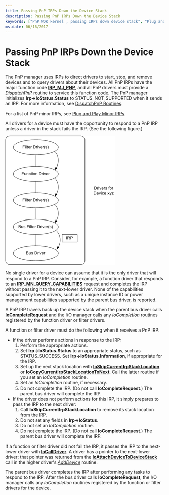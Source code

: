 ```yaml
---
title: Passing PnP IRPs Down the Device Stack
description: Passing PnP IRPs Down the Device Stack
keywords: ["PnP WDK kernel , passing IRPs down device stack", "Plug and Play WDK kernel , passing IRPs down device stack", "IRPs WDK PnP", "I/O request packets WDK PnP", "passing IRPs down device stack WDK", "IoCompletion routine"]
ms.date: 06/16/2017
---
```


# Passing PnP IRPs Down the Device Stack





The PnP manager uses IRPs to direct drivers to start, stop, and remove devices and to query drivers about their devices. All PnP IRPs have the major function code [**IRP\_MJ\_PNP**](./irp-mj-pnp.md), and all PnP drivers must provide a [*DispatchPnP*](/windows-hardware/drivers/ddi/wdm/nc-wdm-driver_dispatch) routine to service this function code. The PnP manager initializes **Irp-&gt;IoStatus.Status** to STATUS\_NOT\_SUPPORTED when it sends an IRP. For more information, see [DispatchPnP Routines](dispatchpnp-routines.md).

For a list of PnP minor IRPs, see [Plug and Play Minor IRPs](plug-and-play-minor-irps.md).

All drivers for a device must have the opportunity to respond to a PnP IRP unless a driver in the stack fails the IRP. (See the following figure.)

![diagram illustrating passing a plug and play irp down the device stack.](images/passpnp.png)

No single driver for a device can assume that it is the only driver that will respond to a PnP IRP. Consider, for example, a function driver that responds to an [**IRP\_MN\_QUERY\_CAPABILITIES**](./irp-mn-query-capabilities.md) request and completes the IRP without passing it to the next-lower driver. None of the capabilities supported by lower drivers, such as a unique instance ID or power management capabilities supported by the parent bus driver, is reported.

A PnP IRP travels back up the device stack when the parent bus driver calls [**IoCompleteRequest**](/windows-hardware/drivers/ddi/wdm/nf-wdm-iocompleterequest) and the I/O manager calls any [*IoCompletion*](/windows-hardware/drivers/ddi/wdm/nc-wdm-io_completion_routine) routines registered by the function driver or filter drivers.

A function or filter driver must do the following when it receives a PnP IRP:

-   If the driver performs actions in response to the IRP:
    1.  Perform the appropriate actions.
    2.  Set **Irp-&gt;IoStatus.Status** to an appropriate status, such as STATUS\_SUCCESS. Set **Irp-&gt;IoStatus.Information**, if appropriate for the IRP.
    3.  Set up the next stack location with [**IoSkipCurrentIrpStackLocation**](/windows-hardware/drivers/ddi/wdm/nf-wdm-ioskipcurrentirpstacklocation) or [**IoCopyCurrentIrpStackLocationToNext**](/windows-hardware/drivers/ddi/wdm/nf-wdm-iocopycurrentirpstacklocationtonext). Call the latter routine if you set an *IoCompletion* routine.
    4.  Set an *IoCompletion* routine, if necessary.
    5.  Do not complete the IRP. (Do not call **IoCompleteRequest**.) The parent bus driver will complete the IRP.
-   If the driver does not perform actions for this IRP, it simply prepares to pass the IRP to the next driver:
    1.  Call **IoSkipCurrentIrpStackLocation** to remove its stack location from the IRP.
    2.  Do not set any fields in **Irp-&gt;IoStatus**.
    3.  Do not set an *IoCompletion* routine.
    4.  Do not complete the IRP. (Do not call **IoCompleteRequest**.) The parent bus driver will complete the IRP.

If a function or filter driver did not fail the IRP, it passes the IRP to the next-lower driver with [**IoCallDriver**](/windows-hardware/drivers/ddi/wdm/nf-wdm-iocalldriver). A driver has a pointer to the next-lower driver; that pointer was returned from the [**IoAttachDeviceToDeviceStack**](/windows-hardware/drivers/ddi/wdm/nf-wdm-ioattachdevicetodevicestack) call in the higher driver's [*AddDevice*](/windows-hardware/drivers/ddi/wdm/nc-wdm-driver_add_device) routine.

The parent bus driver completes the IRP after performing any tasks to respond to the IRP. After the bus driver calls **IoCompleteRequest**, the I/O manager calls any *IoCompletion* routines registered by the function or filter drivers for the device.

 


